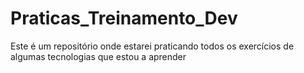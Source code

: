 # Praticas_Treinamento_Dev
Este é um repositório onde estarei praticando todos os exercícios de algumas tecnologias que estou a aprender
